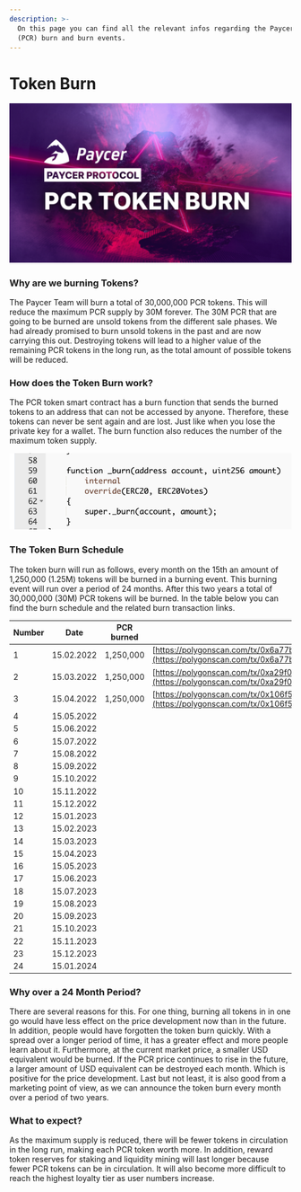 ```yaml
---
description: >-
  On this page you can find all the relevant infos regarding the Paycer token
  (PCR) burn and burn events.
---
```


# Token Burn

![](<../.gitbook/assets/paycer pcr token burn.png>)

### Why are we burning Tokens?

The Paycer Team will burn a total of 30,000,000 PCR tokens. This will reduce the maximum PCR supply by 30M forever. The 30M PCR that are going to be burned are unsold tokens from the different sale phases. We had already promised to burn unsold tokens in the past and are now carrying this out. Destroying tokens will lead to a higher value of the remaining PCR tokens in the long run, as the total amount of possible tokens will be reduced.

### How does the Token Burn work?

The PCR token smart contract has a burn function that sends the burned tokens to an address that can not be accessed by anyone. Therefore, these tokens can never be sent again and are lost. Just like when you lose the private key for a wallet. The burn function also reduces the number of the maximum token supply.

![PCR burn function from smart contract](<../.gitbook/assets/paycer token burn function.png>)

### The Token Burn Schedule

The token burn will run as follows, every month on the 15th an amount of 1,250,000 (1.25M) tokens will be burned in a burning event. This burning event will run over a period of 24 months. After this two years a total of 30,000,000 (30M) PCR tokens will be burned. In the table below you can find the burn schedule and the related burn transaction links.

| Number | Date       | PCR burned | Tx Link                                                                                                                                                                                        |
| ------ | ---------- | ---------- | ---------------------------------------------------------------------------------------------------------------------------------------------------------------------------------------------- |
| 1      | 15.02.2022 | 1,250,000  | [https://polygonscan.com/tx/0x6a77bfb75d1b8ec0b736a8360eb5f42d692c498065a89ea2324007202ecf6851](https://polygonscan.com/tx/0x6a77bfb75d1b8ec0b736a8360eb5f42d692c498065a89ea2324007202ecf6851) |
| 2      | 15.03.2022 | 1,250,000  | [https://polygonscan.com/tx/0xa29f0403d3e808541c7cbd359f4c2248c7d5e4e493e50edb6fbf1c2832545302](https://polygonscan.com/tx/0xa29f0403d3e808541c7cbd359f4c2248c7d5e4e493e50edb6fbf1c2832545302) |
| 3      | 15.04.2022 | 1,250,000  | [https://polygonscan.com/tx/0x106f5acf76980082bd3aeacefa4467d1af7d7fad4c384aec1eaa47650632055b](https://polygonscan.com/tx/0x106f5acf76980082bd3aeacefa4467d1af7d7fad4c384aec1eaa47650632055b) |
| 4      | 15.05.2022 |            |                                                                                                                                                                                                |
| 5      | 15.06.2022 |            |                                                                                                                                                                                                |
| 6      | 15.07.2022 |            |                                                                                                                                                                                                |
| 7      | 15.08.2022 |            |                                                                                                                                                                                                |
| 8      | 15.09.2022 |            |                                                                                                                                                                                                |
| 9      | 15.10.2022 |            |                                                                                                                                                                                                |
| 10     | 15.11.2022 |            |                                                                                                                                                                                                |
| 11     | 15.12.2022 |            |                                                                                                                                                                                                |
| 12     | 15.01.2023 |            |                                                                                                                                                                                                |
| 13     | 15.02.2023 |            |                                                                                                                                                                                                |
| 14     | 15.03.2023 |            |                                                                                                                                                                                                |
| 15     | 15.04.2023 |            |                                                                                                                                                                                                |
| 16     | 15.05.2023 |            |                                                                                                                                                                                                |
| 17     | 15.06.2023 |            |                                                                                                                                                                                                |
| 18     | 15.07.2023 |            |                                                                                                                                                                                                |
| 19     | 15.08.2023 |            |                                                                                                                                                                                                |
| 20     | 15.09.2023 |            |                                                                                                                                                                                                |
| 21     | 15.10.2023 |            |                                                                                                                                                                                                |
| 22     | 15.11.2023 |            |                                                                                                                                                                                                |
| 23     | 15.12.2023 |            |                                                                                                                                                                                                |
| 24     | 15.01.2024 |            |                                                                                                                                                                                                |



### Why over a 24 Month Period?

There are several reasons for this. For one thing, burning all tokens in in one go would have less effect on the price development now than in the future. In addition, people would have forgotten the token burn quickly. With a spread over a longer period of time, it has a greater effect and more people learn about it. Furthermore, at the current market price, a smaller USD equivalent would be burned. If the PCR price continues to rise in the future, a larger amount of USD equivalent can be destroyed each month. Which is positive for the price development. Last but not least, it is also good from a marketing point of view, as we can announce the token burn every month over a period of two years.

### What to expect?

As the maximum supply is reduced, there will be fewer tokens in circulation in the long run, making each PCR token worth more. In addition, reward token reserves for staking and liquidity mining will last longer because fewer PCR tokens can be in circulation. It will also become more difficult to reach the highest loyalty tier as user numbers increase.
